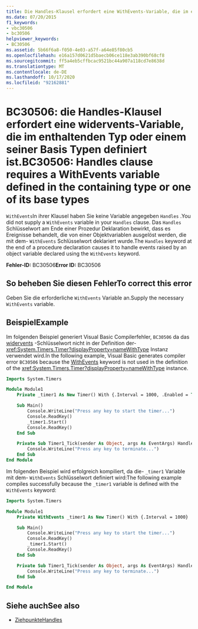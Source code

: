 ```yaml
---
title: Die Handles-Klausel erfordert eine WithEvents-Variable, die im enthaltenden Typ oder einem seiner Basistypen definiert wird.
ms.date: 07/20/2015
f1_keywords:
- vbc30506
- bc30506
helpviewer_keywords:
- BC30506
ms.assetid: 5b66f6a8-f050-4e03-a57f-a64e85f80cb5
ms.openlocfilehash: e16a157d0621d5baecb06ce118e3ab390bf68cf8
ms.sourcegitcommit: ff5a4eb5cffbcac9521bc44a907a118cd7e8638d
ms.translationtype: MT
ms.contentlocale: de-DE
ms.lasthandoff: 10/17/2020
ms.locfileid: "92162881"
---
```

# <a name="bc30506-handles-clause-requires-a-withevents-variable-defined-in-the-containing-type-or-one-of-its-base-types"></a><span data-ttu-id="f3be3-102">BC30506: die Handles-Klausel erfordert eine widervents-Variable, die im enthaltenden Typ oder einem seiner Basis Typen definiert ist.</span><span class="sxs-lookup"><span data-stu-id="f3be3-102">BC30506: Handles clause requires a WithEvents variable defined in the containing type or one of its base types</span></span>

<span data-ttu-id="f3be3-103">`WithEvents`In ihrer Klausel haben Sie keine Variable angegeben `Handles` .</span><span class="sxs-lookup"><span data-stu-id="f3be3-103">You did not supply a `WithEvents` variable in your `Handles` clause.</span></span> <span data-ttu-id="f3be3-104">Das `Handles` Schlüsselwort am Ende einer Prozedur Deklaration bewirkt, dass es Ereignisse behandelt, die von einer Objektvariablen ausgelöst werden, die mit dem- `WithEvents` Schlüsselwort deklariert wurde.</span><span class="sxs-lookup"><span data-stu-id="f3be3-104">The `Handles` keyword at the end of a procedure declaration causes it to handle events raised by an object variable declared using the `WithEvents` keyword.</span></span>

<span data-ttu-id="f3be3-105">**Fehler-ID:** BC30506</span><span class="sxs-lookup"><span data-stu-id="f3be3-105">**Error ID:** BC30506</span></span>

## <a name="to-correct-this-error"></a><span data-ttu-id="f3be3-106">So beheben Sie diesen Fehler</span><span class="sxs-lookup"><span data-stu-id="f3be3-106">To correct this error</span></span>

<span data-ttu-id="f3be3-107">Geben Sie die erforderliche `WithEvents` Variable an.</span><span class="sxs-lookup"><span data-stu-id="f3be3-107">Supply the necessary `WithEvents` variable.</span></span>

## <a name="example"></a><span data-ttu-id="f3be3-108">Beispiel</span><span class="sxs-lookup"><span data-stu-id="f3be3-108">Example</span></span>

<span data-ttu-id="f3be3-109">Im folgenden Beispiel generiert Visual Basic Compilerfehler, `BC30506` da das [widervents](../modifiers/withevents.md) -Schlüsselwort nicht in der Definition der- <xref:System.Timers.Timer?displayProperty=nameWithType> Instanz verwendet wird.</span><span class="sxs-lookup"><span data-stu-id="f3be3-109">In the following example, Visual Basic generates compiler error `BC30506` because the [WithEvents](../modifiers/withevents.md) keyword is not used in the definition of the <xref:System.Timers.Timer?displayProperty=nameWithType> instance.</span></span>

```vb
Imports System.Timers

Module Module1
    Private _timer1 As New Timer() With {.Interval = 1000, .Enabled = True}

    Sub Main()
        Console.WriteLine("Press any key to start the timer...")
        Console.ReadKey()
        _timer1.Start()
        Console.ReadKey()
    End Sub

    Private Sub Timer1_Tick(sender As Object, args As EventArgs) Handles _timer1.Elapsed
        Console.WriteLine("Press any key to terminate...")
    End Sub
End Module
```

<span data-ttu-id="f3be3-110">Im folgenden Beispiel wird erfolgreich kompiliert, da die- `_timer1` Variable mit dem- `WithEvents` Schlüsselwort definiert wird:</span><span class="sxs-lookup"><span data-stu-id="f3be3-110">The following example compiles successfully because the `_timer1` variable is defined with the `WithEvents` keyword:</span></span>

```vb
Imports System.Timers

Module Module1
    Private WithEvents _timer1 As New Timer() With {.Interval = 1000}

    Sub Main()
        Console.WriteLine("Press any key to start the timer...")
        Console.ReadKey()
        _timer1.Start()
        Console.ReadKey()
    End Sub

    Private Sub Timer1_Tick(sender As Object, args As EventArgs) Handles _timer1.Elapsed
        Console.WriteLine("Press any key to terminate...")
    End Sub

End Module
```

## <a name="see-also"></a><span data-ttu-id="f3be3-111">Siehe auch</span><span class="sxs-lookup"><span data-stu-id="f3be3-111">See also</span></span>

- [<span data-ttu-id="f3be3-112">Ziehpunkte</span><span class="sxs-lookup"><span data-stu-id="f3be3-112">Handles</span></span>](../statements/handles-clause.md)
